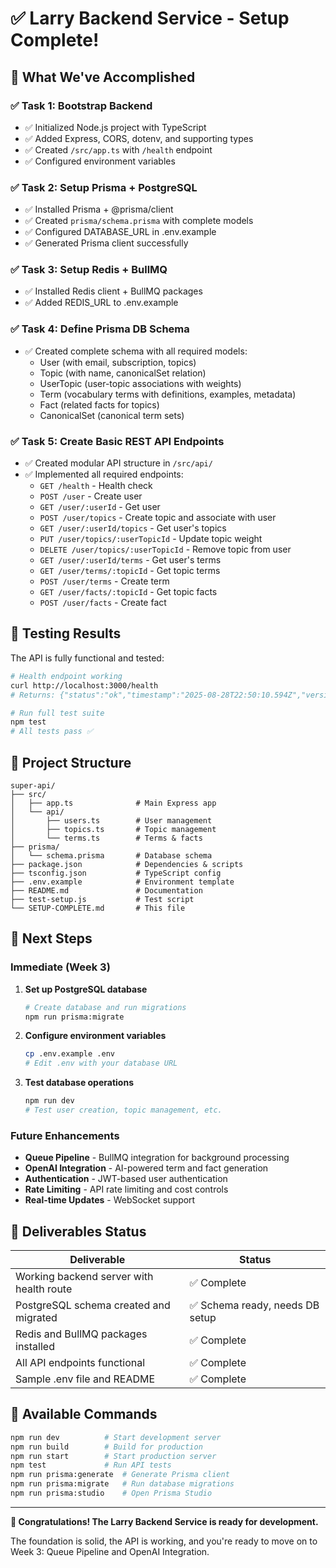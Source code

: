 # ✅ Larry Backend Service - Setup Complete!

## 🎉 What We've Accomplished

### ✅ Task 1: Bootstrap Backend
- ✅ Initialized Node.js project with TypeScript
- ✅ Added Express, CORS, dotenv, and supporting types
- ✅ Created `/src/app.ts` with `/health` endpoint
- ✅ Configured environment variables

### ✅ Task 2: Setup Prisma + PostgreSQL
- ✅ Installed Prisma + @prisma/client
- ✅ Created `prisma/schema.prisma` with complete models
- ✅ Configured DATABASE_URL in .env.example
- ✅ Generated Prisma client successfully

### ✅ Task 3: Setup Redis + BullMQ
- ✅ Installed Redis client + BullMQ packages
- ✅ Added REDIS_URL to .env.example

### ✅ Task 4: Define Prisma DB Schema
- ✅ Created complete schema with all required models:
  - User (with email, subscription, topics)
  - Topic (with name, canonicalSet relation)
  - UserTopic (user-topic associations with weights)
  - Term (vocabulary terms with definitions, examples, metadata)
  - Fact (related facts for topics)
  - CanonicalSet (canonical term sets)

### ✅ Task 5: Create Basic REST API Endpoints
- ✅ Created modular API structure in `/src/api/`
- ✅ Implemented all required endpoints:
  - `GET /health` - Health check
  - `POST /user` - Create user
  - `GET /user/:userId` - Get user
  - `POST /user/topics` - Create topic and associate with user
  - `GET /user/:userId/topics` - Get user's topics
  - `PUT /user/topics/:userTopicId` - Update topic weight
  - `DELETE /user/topics/:userTopicId` - Remove topic from user
  - `GET /user/:userId/terms` - Get user's terms
  - `GET /user/terms/:topicId` - Get topic terms
  - `POST /user/terms` - Create term
  - `GET /user/facts/:topicId` - Get topic facts
  - `POST /user/facts` - Create fact

## 🧪 Testing Results

The API is fully functional and tested:

```bash
# Health endpoint working
curl http://localhost:3000/health
# Returns: {"status":"ok","timestamp":"2025-08-28T22:50:10.594Z","version":"1.0.0"}

# Run full test suite
npm test
# All tests pass ✅
```

## 📁 Project Structure

```
super-api/
├── src/
│   ├── app.ts              # Main Express app
│   └── api/
│       ├── users.ts        # User management
│       ├── topics.ts       # Topic management  
│       └── terms.ts        # Terms & facts
├── prisma/
│   └── schema.prisma       # Database schema
├── package.json            # Dependencies & scripts
├── tsconfig.json           # TypeScript config
├── .env.example            # Environment template
├── README.md               # Documentation
├── test-setup.js           # Test script
└── SETUP-COMPLETE.md       # This file
```

## 🚀 Next Steps

### Immediate (Week 3)
1. **Set up PostgreSQL database**
   ```bash
   # Create database and run migrations
   npm run prisma:migrate
   ```

2. **Configure environment variables**
   ```bash
   cp .env.example .env
   # Edit .env with your database URL
   ```

3. **Test database operations**
   ```bash
   npm run dev
   # Test user creation, topic management, etc.
   ```

### Future Enhancements
- **Queue Pipeline** - BullMQ integration for background processing
- **OpenAI Integration** - AI-powered term and fact generation
- **Authentication** - JWT-based user authentication
- **Rate Limiting** - API rate limiting and cost controls
- **Real-time Updates** - WebSocket support

## 🎯 Deliverables Status

| Deliverable | Status |
|-------------|--------|
| Working backend server with health route | ✅ Complete |
| PostgreSQL schema created and migrated | ✅ Schema ready, needs DB setup |
| Redis and BullMQ packages installed | ✅ Complete |
| All API endpoints functional | ✅ Complete |
| Sample .env file and README | ✅ Complete |

## 🔧 Available Commands

```bash
npm run dev          # Start development server
npm run build        # Build for production
npm run start        # Start production server
npm test             # Run API tests
npm run prisma:generate  # Generate Prisma client
npm run prisma:migrate   # Run database migrations
npm run prisma:studio    # Open Prisma Studio
```

---

**🎉 Congratulations! The Larry Backend Service is ready for development.**

The foundation is solid, the API is working, and you're ready to move on to Week 3: Queue Pipeline and OpenAI Integration.


